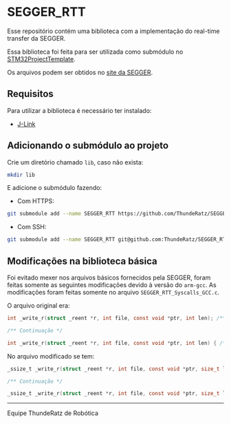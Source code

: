 # SEGGER_RTT

Esse repositório contém uma biblioteca com a implementação do real-time transfer da SEGGER.

Essa biblioteca foi feita para ser utilizada como submódulo no [STM32ProjectTemplate](https://github.com/ThundeRatz/STM32ProjectTemplate).

Os arquivos podem ser obtidos no [site da SEGGER](https://www.segger.com/products/debug-probes/j-link/technology/about-real-time-transfer/).

 ## Requisitos

Para utilizar a biblioteca é necessário ter instalado:

* [J-Link](https://www.segger.com/downloads/jlink/)

 ## Adicionando o submódulo ao projeto

Crie um diretório chamado `lib`, caso não exista:

```bash
mkdir lib
```
E adicione o submódulo fazendo:

* Com HTTPS:
```bash
git submodule add --name SEGGER_RTT https://github.com/ThundeRatz/SEGGER_RTT.git lib/SEGGER_RTT
```

* Com SSH:
```bash
git submodule add --name SEGGER_RTT git@github.com:ThundeRatz/SEGGER_RTT.git lib/SEGGER_RTT
```


## Modificações na biblioteca básica

Foi evitado mexer nos arquivos básicos fornecidos pela SEGGER, foram feitas somente as seguintes modificações devido à versão do `arm-gcc`. As modificações foram feitas somente no arquivo `SEGGER_RTT_Syscalls_GCC.c`.

O arquivo original era:

```C
int _write_r(struct _reent *r, int file, const void *ptr, int len); /** Na linha 87 */

/** Continuação */

int _write_r(struct _reent *r, int file, const void *ptr, int len) { /** Na linha 122 */
```

No arquivo modificado se tem:

```C
_ssize_t _write_r(struct _reent *r, int file, const void *ptr, size_t len); /** Na linha 87 */

/** Continuação */

_ssize_t _write_r(struct _reent *r, int file, const void *ptr, size_t len) { /** Na linha 122 */
```

---------------------

Equipe ThundeRatz de Robótica
